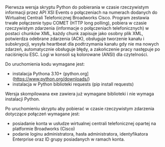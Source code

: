Pierwsza wersja skryptu Python do pobierania w czasie rzeczywistym informacji przez API XSI Events o połączeniach na numerach dodanych do Wirtualnej Centrali Telefonicznej Broadworks Cisco. Program zestawia trwałe połączenie typu COMET (HTTP long polling), pobiera w czasie rzeczywistym zdarzenia (informacje o połączeniach telefonicznych) w postaci chunków XML, każdy chunk zapisuje jako osobny plik XML, potwierdza odebrane zdarzenia (ACK), obsługuje tworzenie kanału i subskrypcji, wysyła heartbeat dla podtrzymania kanału gdy nie ma nowych zdarzeń, automatycznie obsługuje błędy, a zakończenie pracy następuje po naciśnięciu ESC. Logi w konsoli są kolorowane (ANSI) dla czytelności.

Do uruchomienia kodu wymagane jest:
- instalacja Pythona 3.10+ (python.org](https://www.python.org/downloads/)
- instalacja w Python biblioteki requests (pip install requests)

Wersja skompilowana exe zawiera już wymagane biblioteki i nie wymaga instalacji Python.

Po uruchomieniu skryptu aby pobierać w czasie rzeczywistym zdarzenia dotyczące połączeń wymagane jest:
- posiadanie konta w usłudze wirtualnej centrali telefonicznej opartej na platformie Broadworks (Cisco)
- podanie loginu administratora, hasła administratora, identyfikatora Enterprise oraz ID grupy posiadanych w ramach konta.
